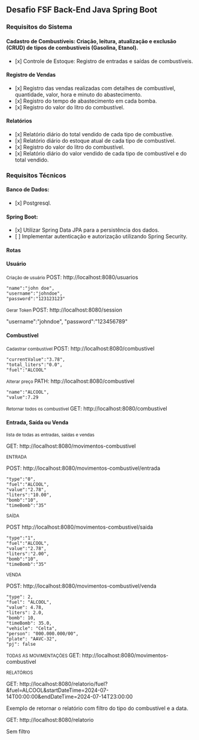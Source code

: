 <h2>Desafio FSF Back-End Java Spring Boot</h2>

<h3> Requisitos do Sistema  </h3>

<h4> Cadastro de Combustíveis: Criação, leitura, atualização e exclusão (CRUD) de tipos de combustíveis (Gasolina, Etanol).
 </h4> 
<ul>
   <li> [x] Controle de Estoque: Registro de entradas e saídas de combustíveis.</li>
</ul>

<h4> Registro de Vendas</h4>

<ul>
    <li> [x] Registro das vendas realizadas com detalhes de combustível, quantidade, valor, hora e minuto do abastecimento. </li>
    <li> [x] Registro do tempo de abastecimento em cada bomba.</li>
    <li> [x] Registro do valor do litro do combustível.</li>

</ul>

<h4> Relatórios</h4>

<ul>
    <li> [x] Relatório diário do total vendido de cada tipo de combustíve.</li>
    <li> [x] Relatório diário do estoque atual de cada tipo de combustível.</li>
    <li> [x] Registro do valor do litro do combustível.</li>
    <li> [x] Relatório diário do valor vendido de cada tipo de combustível e do total vendido. </li>

</ul>

<h3>  Requisitos Técnicos  </h3>

<h4>Banco de Dados:</h4>

<ul>
<li>[x] Postgresql.</li>
</ul>

<h4>Spring Boot:</h4>

<ul>
<li>[x] Utilizar Spring Data JPA para a persistência dos dados.</li>
<li>[ ] Implementar autenticação e autorização utilizando Spring Security.</li>
</ul>

<h4> Rotas </h4>

<h4> Usuário </h4>

<small>Criação de usuário </small>
POST: http://localhost:8080/usuarios

    "name":"john doe",
    "username":"johndoe",
    "password":"123123123"

<small> Gerar Token </small>
POST: http://localhost:8080/session

  "username":"johndoe",
  "password":"123456789"



<h4> Combustível </h4>

<small>Cadastrar combustível </small>
POST: http://localhost:8080/combustivel

    "currentValue":"3.78",
    "total_liters":"0.0",
    "fuel":"ALCOOL"

<small>Alterar preço </small>
PATH: http://localhost:8080/combustivel

    "name":"ALCOOL",
    "value":7.29

<small>Retornar todos os combustível </small>
GET: http://localhost:8080/combustivel

<h4> Entrada, Saída ou Venda </h4>

<small> lista de todas as entradas, saídas e vendas </small>

GET: http://localhost:8080/movimentos-combustivel

<small> ENTRADA </small>

POST: http://localhost:8080/movimentos-combustivel/entrada

    "type":"0",
    "fuel":"ALCOOL",
    "value":"2.78",
    "liters":"10.00",
    "bomb":"10",
    "timeBomb":"35"

<small> SAÍDA </small>

POST http://localhost:8080/movimentos-combustivel/saida

    "type":"1",
    "fuel":"ALCOOL",
    "value":"2.78",
    "liters":"2.00",
    "bomb":"10",
    "timeBomb":"35"

<small> VENDA </small>

POST: http://localhost:8080/movimentos-combustivel/venda

    "type": 2,
	"fuel": "ALCOOL",
	"value": 4.78,
	"liters": 2.0,
	"bomb": 10,
	"timeBomb": 35.0,
	"vehicle": "Celta",
	"person": "000.000.000/00",
	"plate": "AAVC-32",
	"pj": false

<small> TODAS AS MOVIMENTAÇÕES </small>
GET: http://localhost:8080/movimentos-combustivel

<small> RELATÓRIOS </small>

GET: http://localhost:8080/relatorio/fuel?&fuel=ALCOOL&startDateTime=2024-07-14T00:00:00&endDateTime=2024-07-14T23:00:00

<p> Exemplo de retornar o relatório com filtro do tipo do combustível e a data. </p>

GET: http://localhost:8080/relatorio

<p> Sem filtro </p>
